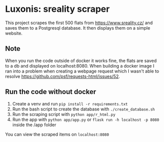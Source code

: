 # Luxonis: sreality scraper

This project scrapes the first 500 flats from https://www.sreality.cz/ and saves them to a Postgresql database. It then displays them on a simple website.

## Note

When you run the code outside of docker it works fine, the flats are saved to a db and displayed on localhost:8080. When building a docker image I ran into a problem when creating a webpage request which I wasn't able to resolve https://github.com/psf/requests-html/issues/52.

## Run the code without docker

1. Create a venv and run `pip install -r requirements.txt`
2. Run the bash script to create the database with `./create_database.sh`
3. Run the scraping script with `python app/r_html.py`
4. Run the app with `python app/app.py` or `flask run -h localhost -p 8080` inside the /app folder

You can view the scraped items on `localhost:8080`
